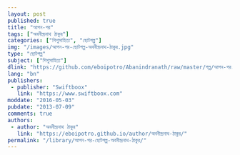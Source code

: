 ```yaml
---
layout: post
published: true
title: "আপন-পর"
tags: ["অবনীন্দ্রনাথ ঠাকুর"]
categories: ["শিশুসাহিত্য", "ছোটগল্প"]
img: "/images/আপন-পর-ছোটগল্প-অবনীন্দ্রনাথ-ঠাকুর.jpg"
type: "ছোটগল্প"
subject: ["শিশুসাহিত্য"]
dlink: "https://github.com/eboipotro/Abanindranath/raw/master/গল্প/আপন-পর.epub"
lang: "bn"
publishers: 
 - publisher: "Swiftboox"
   link: "https://www.swiftboox.com"
moddate: "2016-05-03"
pubdate: "2013-07-09"
comments: true
authors: 
 - author: "অবনীন্দ্রনাথ ঠাকুর"
   link: "https://eboipotro.github.io/author/অবনীন্দ্রনাথ-ঠাকুর/"
permalink: "/library/আপন-পর-ছোটগল্প-অবনীন্দ্রনাথ-ঠাকুর/"
---
```

